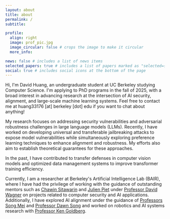 ```yaml
---
layout: about
title: about
permalink: /
subtitle: 

profile:
  align: right
  image: prof_pic.jpg
  image_circular: false # crops the image to make it circular
  more_info: 

news: false # includes a list of news items
selected_papers: true # includes a list of papers marked as "selected={true}"
social: true # includes social icons at the bottom of the page
---
```


Hi, I'm David Huang, an undergraduate student at UC Berkeley studying Computer Science. I'm applying to PhD programs in the fall of 2025, with a broad interest in advancing research at the intersection of AI security, alignment, and large-scale machine learning systems. Feel free to contact me at huang33176 [at] berkeley [dot] edu if you want to chat about anything!

My research focuses on addressing security vulnerabilities and adversarial robustness challenges in large language models (LLMs). Recently, I have worked on developing universal and transferable jailbreaking attacks to expose model vulnerabilities while simultaneously exploring preference learning techniques to enhance alignment and robustness. My efforts also aim to establish theoretical guarantees for these approaches.

In the past, I have contributed to transfer defenses in computer vision models and optimized data management systems to improve transformer training efficiency.

Currently, I am a researcher at Berkeley's Artificial Intelligence Lab (BAIR), where I have had the privilege of working with the guidance of outstanding mentors such as [Chawin Sitawarin](https://chawins.github.io/) and [Julien Piet](https://people.eecs.berkeley.edu/~julien.piet/) under [Professor David Wagner](https://people.eecs.berkeley.edu/~daw/) on projects related to computer security and AI applications. Additionally, I have explored AI alignment under the guidance of [Professors Song Mei](https://www.stat.berkeley.edu/~songmei/) and [Professor Dawn Song](https://dawnsong.io/) and worked on robotics and AI systems research with [Professor Ken Goldberg](https://goldberg.berkeley.edu/).


<!-- Write your biography here. Tell the world about yourself. Link to your favorite [subreddit](http://reddit.com). You can put a picture in, too. The code is already in, just name your picture `prof_pic.jpg` and put it in the `img/` folder.

Put your address / P.O. box / other info right below your picture. You can also disable any of these elements by editing `profile` property of the YAML header of your `_pages/about.md`. Edit `_bibliography/papers.bib` and Jekyll will render your [publications page](/al-folio/publications/) automatically.

Link to your social media connections, too. This theme is set up to use [Font Awesome icons](https://fontawesome.com/) and [Academicons](https://jpswalsh.github.io/academicons/), like the ones below. Add your Facebook, Twitter, LinkedIn, Google Scholar, or just disable all of them. -->
